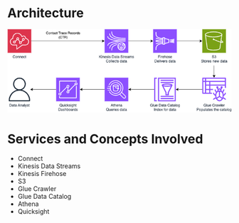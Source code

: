 # Architecture
![architecture](Cloud-Practitioner-08-Data-Streams-and-Visualization.png)

# Services and Concepts Involved

- Connect
- Kinesis Data Streams
- Kinesis Firehose
- S3
- Glue Crawler
- Glue Data Catalog
- Athena
- Quicksight
